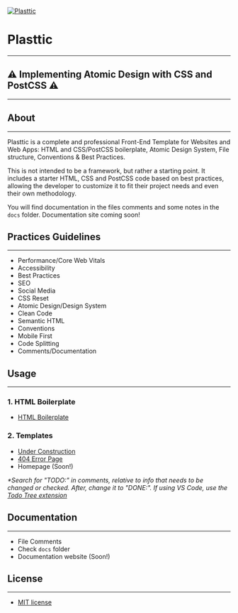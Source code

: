 [![Plasttic](https://plasttic.dev/assets/img/social/default-banner-1200_630.png)](https://plasttic.dev)

# Plasttic

---

## :warning: Implementing Atomic Design with CSS and PostCSS :warning:

---

## About

---

Plasttic is a complete and professional Front-End Template for Websites and Web Apps: HTML and CSS/PostCSS boilerplate, Atomic Design System, File structure, Conventions & Best Practices.

This is not intended to be a framework, but rather a starting point. It includes a starter HTML, CSS and PostCSS code based on best practices, allowing the developer to customize it to fit their project needs and even their own methodology.

You will find documentation in the files comments and some notes in the `docs` folder. Documentation site coming soon!

## Practices Guidelines

---

- Performance/Core Web Vitals
- Accessibility
- Best Practices
- SEO
- Social Media
- CSS Reset
- Atomic Design/Design System
- Clean Code
- Semantic HTML
- Conventions
- Mobile First
- Code Splitting
- Comments/Documentation

## Usage

---

### 1. HTML Boilerplate

- [HTML Boilerplate](https://boilerplate.plasttic.dev/boilerplate.txt)

### 2. Templates

- [Under Construction](https://boilerplate.plasttic.dev/temporary.html)
- [404 Error Page](https://boilerplate.plasttic.dev/404.html)
- Homepage (Soon!)

_\*Search for "TODO:" in comments, relative to info that needs to be changed or checked. After, change it to "DONE:". If using VS Code, use the [Todo Tree extension](https://marketplace.visualstudio.com/items?itemName=Gruntfuggly.todo-tree)_

## Documentation

---

- File Comments
- Check `docs` folder
- Documentation website (Soon!)

## License

---

- [MIT license](https://opensource.org/licenses/MIT)
